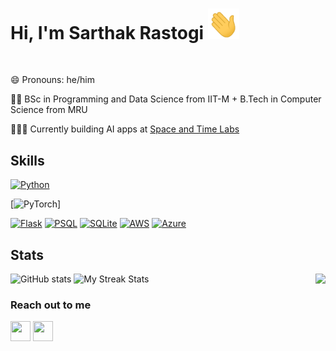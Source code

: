 # Hi, I'm Sarthak Rastogi <img src="https://raw.githubusercontent.com/ABSphreak/ABSphreak/master/gifs/Hi.gif" width="50px">
</br>

😄 Pronouns: he/him

👨‍🎓 BSc in Programming and Data Science from IIT-M + B.Tech in Computer Science from MRU

👨🏼‍💻 Currently building AI apps at <a href="https://spaceandtime.io/">Space and Time Labs</a>

## Skills
[![Python](https://img.shields.io/badge/Python-3776AB?style=for-the-badge&logo=python&logoColor=white)](https://github.com/sarthakrastogi)


[![PyTorch](https://img.shields.io/badge/PyTorch-EE4C2C?style=for-the-badge&logo=pytorch&logoColor=white)]

[![Flask](https://img.shields.io/badge/Flask-000000?style=for-the-badge&logo=flask&logoColor=white)](https://github.com/sarthakrastogi)
[![PSQL](https://img.shields.io/badge/PostgreSQL-316192?style=for-the-badge&logo=postgresql&logoColor=white)](https://github.com/sarthakrastogi)
[![SQLite](https://img.shields.io/badge/SQLite-07405E?style=for-the-badge&logo=sqlite&logoColor=white)](https://github.com/sarthakrastogi)
[![AWS](https://img.shields.io/badge/Amazon_AWS-232F3E?style=for-the-badge&logo=amazon-aws&logoColor=white)](https://github.com/sarthakrastogi)
[![Azure](https://img.shields.io/badge/Microsoft_Azure-0089D6?style=for-the-badge&logo=microsoft-azure&logoColor=white)](https://github.com/sarthakrastogi)

## Stats
<img align="right" src="https://github-readme-stats.vercel.app/api/top-langs/?username=sarthakrastogi&theme=dracula&hide_langs_below=1" />

![GitHub stats](https://github-readme-stats.vercel.app/api?username=sarthakrastogi&show_icons=true&theme=dracula)
![My Streak Stats](https://github-readme-streak-stats.herokuapp.com/?user=sarthakrastogi&theme=tokyonight)


### Reach out to me

<!--- <a href="https://twitter.com/writesatweet"><img src="https://i.ibb.co/kmgQVyW/twitter.png" width="32px" height="32px"></a> ---><a href="https://github.com/sarthakrastogi"><img src="https://cdn.iconscout.com/icon/free/png-256/github-108-438008.png" width="32px" height="32px"></a> <a href="https://www.linkedin.com/in/sarthakrastogi/"><img src="https://i.ibb.co/Kx2GSrT/linkedin.png" width="32px" height="32px"></a>
